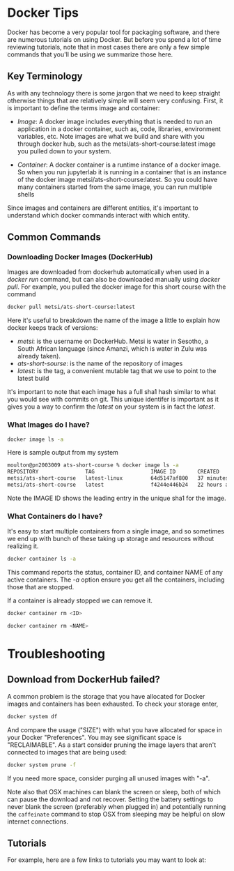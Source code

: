 # Docker Tips

Docker has become a very popular tool for packaging software, and there are numerous tutorials on using Docker. But before you spend a lot of time reviewing tutorials, note that in most cases there are only a few simple commands that you'll be using we summarize those here.

## Key Terminology

As with any technology there is some jargon that we need to keep straight otherwise things that are relatively simple will seem very confusing.  First, it is important to define the terms image and container:

  * _Image_: A docker image includes everything that is needed to run an application in a docker container, such as, code, libraries, environment variables, etc.  Note images are what we build and share with you through docker hub, such as the metsi/ats-short-course:latest image you pulled down to  your system. 
  
  * _Container_: A docker container is a runtime instance of a docker image.  So when you run jupyterlab it is running in a container that is an instance of the docker image metsi/ats-short-course:latest.  So you could have many containers started from the same image, you can run multiple shells 

Since images and containers are different entities, it's important to understand which docker commands interact with which entity.  

## Common Commands

### Downloading Docker Images (DockerHub)

Images are downloaded from dockerhub automatically when used in a _docker run_ command, but can also be downloaded manually using _docker pull_.  For example, you pulled the docker image for this short course with the command

```sh
docker pull metsi/ats-short-course:latest 
```

Here it's useful to breakdown the name of the image a little to explain how docker keeps track of versions:

* _metsi_: is the username on DockerHub.  Metsi is water in Sesotho, a South African language (since Amanzi, which is water in Zulu was already taken).
* _ats-short-sourse_: is the name of the repository of images
* _latest_: is the tag, a convenient mutable tag that we use to point to the latest build

It's important to note that each image has a full sha1 hash similar to what you would see with commits on git.  This unique identifer is important as it gives you a way to confirm the _latest_ on your system is in fact the _latest_.

### What Images do I have?

```sh
docker image ls -a
```

Here is sample output from my system

```sh
moulton@pn2003009 ats-short-course % docker image ls -a
REPOSITORY               TAG                  IMAGE ID       CREATED          SIZE
metsi/ats-short-course   latest-linux         64d5147af800   37 minutes ago   7.07GB
metsi/ats-short-course   latest               f4244e446b24   22 hours ago     7.07GB
```

Note the IMAGE ID shows the leading entry in the unique sha1 for the image.

### What Containers do I have?

It's easy to start multiple containers from a single image, and so sometimes we end up with bunch of these taking up storage and resources without realizing it.

```sh
docker container ls -a
```    

This command reports the status, container ID, and container NAME of any active containers.  The _-a_ option ensure you get all the containers, including those that are stopped.

If a container is already stopped we can remove it.

```sh
docker container rm <ID>
```

```sh
docker container rm <NAME>
```

# Troubleshooting

## Download from DockerHub failed?

A common problem is the storage that you have allocated for Docker images and containers has been exhausted. To check your storage enter,

``` sh
docker system df
```

And compare the usage ("SIZE") with what you have allocated for space in your Docker "Preferences".  You may see significant space is "RECLAIMABLE".  As a start consider pruning the image layers that aren't connected to images that are being used:

``` sh
docker system prune -f 
```

If you need more space, consider purging all unused images with "-a".

Note also that OSX machines can blank the screen or sleep, both of which can pause the download and not recover.  Setting the battery settings to never blank the screen (preferably when plugged in) and potentially running the ``caffeinate`` command to stop OSX from sleeping may be helpful on slow internet connections.


## Tutorials

For example, here are a few links to tutorials you may want to look at:

<ADD LINKS HERE>



